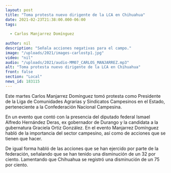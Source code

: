 ```yaml
---
layout: post
title: "Toma protesta nuevo dirigente de la LCA en Chihuahua"
date: 2021-02-23T21:38:00.000-06:00
tags:
  
  - Carlos Manjarrez Domínguez
  
author: nil
description: "Señala acciones negativas para el campo."
image: "/uploads/2021/images-carlostp1.jpg"
video: "nil"
audio: "/uploads/2021/audio-MM07_CARLOS_MANJARREZ.mp3"
alt: "Toma protesta nuevo dirigente de la LCA en Chihuahua"
front: false
section: "Local"
news_id: 183115
---
```


Este martes Carlos Manjarrez Domínguez tomó protesta como Presidente de la Liga de Comunidades Agrarias y Sindicatos Campesinos en el Estado, perteneciente a la Confederación Nacional Campesina.
 
En un evento que contó con la presencia del diputado federal Ismael Alfredo Hernández Deras, ex gobernador de Durango y la candidata a la gubernatura Graciela Ortiz González. En el evento Manjarrez Domínguez habló de la importancia del sector campesino, así como de acciones que se tienen que hacer.

De igual forma habló de las acciones que se han ejercido por parte de la federación, señalando que se han tenido una disminución de un 32 por ciento. Lamentando que Chihuahua se registró una disminución de un 75 por ciento.
